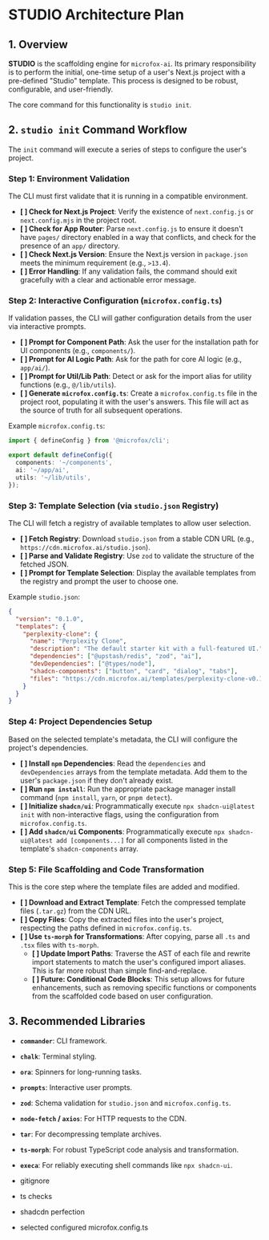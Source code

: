 # STUDIO Architecture Plan

## 1. Overview

**STUDIO** is the scaffolding engine for `microfox-ai`. Its primary responsibility is to perform the initial, one-time setup of a user's Next.js project with a pre-defined "Studio" template. This process is designed to be robust, configurable, and user-friendly.

The core command for this functionality is `studio init`.

## 2. `studio init` Command Workflow

The `init` command will execute a series of steps to configure the user's project.

### Step 1: Environment Validation

The CLI must first validate that it is running in a compatible environment.

- **[ ] Check for Next.js Project**: Verify the existence of `next.config.js` or `next.config.mjs` in the project root.
- **[ ] Check for App Router**: Parse `next.config.js` to ensure it doesn't have `pages/` directory enabled in a way that conflicts, and check for the presence of an `app/` directory.
- **[ ] Check Next.js Version**: Ensure the Next.js version in `package.json` meets the minimum requirement (e.g., `>13.4`).
- **[ ] Error Handling**: If any validation fails, the command should exit gracefully with a clear and actionable error message.

### Step 2: Interactive Configuration (`microfox.config.ts`)

If validation passes, the CLI will gather configuration details from the user via interactive prompts.

- **[ ] Prompt for Component Path**: Ask the user for the installation path for UI components (e.g., `components/`).
- **[ ] Prompt for AI Logic Path**: Ask for the path for core AI logic (e.g., `app/ai/`).
- **[ ] Prompt for Util/Lib Path**: Detect or ask for the import alias for utility functions (e.g., `@/lib/utils`).
- **[ ] Generate `microfox.config.ts`**: Create a `microfox.config.ts` file in the project root, populating it with the user's answers. This file will act as the source of truth for all subsequent operations.

Example `microfox.config.ts`:

```typescript
import { defineConfig } from '@microfox/cli';

export default defineConfig({
  components: '~/components',
  ai: '~/app/ai',
  utils: '~/lib/utils',
});
```

### Step 3: Template Selection (via `studio.json` Registry)

The CLI will fetch a registry of available templates to allow user selection.

- **[ ] Fetch Registry**: Download `studio.json` from a stable CDN URL (e.g., `https://cdn.microfox.ai/studio.json`).
- **[ ] Parse and Validate Registry**: Use `zod` to validate the structure of the fetched JSON.
- **[ ] Prompt for Template Selection**: Display the available templates from the registry and prompt the user to choose one.

Example `studio.json`:

```json
{
  "version": "0.1.0",
  "templates": {
    "perplexity-clone": {
      "name": "Perplexity Clone",
      "description": "The default starter kit with a full-featured UI.",
      "dependencies": ["@upstash/redis", "zod", "ai"],
      "devDependencies": ["@types/node"],
      "shadcn-components": ["button", "card", "dialog", "tabs"],
      "files": "https://cdn.microfox.ai/templates/perplexity-clone-v0.1.0.tar.gz"
    }
  }
}
```

### Step 4: Project Dependencies Setup

Based on the selected template's metadata, the CLI will configure the project's dependencies.

- **[ ] Install `npm` Dependencies**: Read the `dependencies` and `devDependencies` arrays from the template metadata. Add them to the user's `package.json` if they don't already exist.
- **[ ] Run `npm install`**: Run the appropriate package manager install command (`npm install`, `yarn`, or `pnpm detect`).
- **[ ] Initialize `shadcn/ui`**: Programmatically execute `npx shadcn-ui@latest init` with non-interactive flags, using the configuration from `microfox.config.ts`.
- **[ ] Add `shadcn/ui` Components**: Programmatically execute `npx shadcn-ui@latest add [components...]` for all components listed in the template's `shadcn-components` array.

### Step 5: File Scaffolding and Code Transformation

This is the core step where the template files are added and modified.

- **[ ] Download and Extract Template**: Fetch the compressed template files (`.tar.gz`) from the CDN URL.
- **[ ] Copy Files**: Copy the extracted files into the user's project, respecting the paths defined in `microfox.config.ts`.
- **[ ] Use `ts-morph` for Transformations**: After copying, parse all `.ts` and `.tsx` files with `ts-morph`.
  - **[ ] Update Import Paths**: Traverse the AST of each file and rewrite import statements to match the user's configured import aliases. This is far more robust than simple find-and-replace.
  - **[ ] Future: Conditional Code Blocks**: This setup allows for future enhancements, such as removing specific functions or components from the scaffolded code based on user configuration.

## 3. Recommended Libraries

- **`commander`**: CLI framework.
- **`chalk`**: Terminal styling.
- **`ora`**: Spinners for long-running tasks.
- **`prompts`**: Interactive user prompts.
- **`zod`**: Schema validation for `studio.json` and `microfox.config.ts`.
- **`node-fetch` / `axios`**: For HTTP requests to the CDN.
- **`tar`**: For decompressing template archives.
- **`ts-morph`**: For robust TypeScript code analysis and transformation.
- **`execa`**: For reliably executing shell commands like `npx shadcn-ui`.

- gitignore
- ts checks
- shadcdn perfection
- selected configured microfox.config.ts
